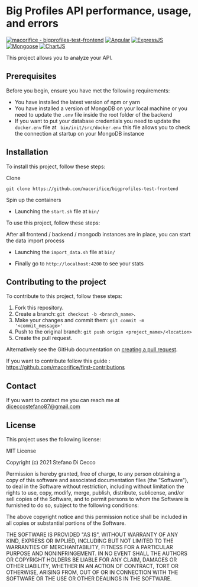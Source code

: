 # Big Profiles API performance, usage, and errors

[![macorifice - bigprofiles-test-frontend](https://img.shields.io/static/v1?label=macorifice&message=bigprofiles-test-frontend&color=blue&logo=github)](https://github.com/macorifice/bigprofiles-test-frontend) [![Angular](https://img.shields.io/badge/Angular-~11.2.12-red)](https://angular.io/guide/releases) [![ExpressJS](https://img.shields.io/badge/ExpressJS-~4.16.1-yellow)](https://expressjs.com/) [![Mongoose](https://img.shields.io/badge/Mongoose-~^5.12.7-darkred)](https://mongoosejs.com/) [![ChartJS](https://img.shields.io/badge/ChartJS-~^2.9.4-lightblue)](https://www.chartjs.org/)

This project allows you to analyze your API.

## Prerequisites

Before you begin, ensure you have met the following requirements:
* You have installed the latest version of npm or yarn
* You have installed a version of MongoDB on your local machine or you need to update the `.env` file inside the root folder of the backend
* If you want to put your database credentials you need to update the `docker.env` file at ` bin/init/src/docker.env` this file allows you to check the connection at startup on your MongoDB instance
## Installation

To install this project, follow these steps:

Clone
```
git clone https://github.com/macorifice/bigprofiles-test-frontend
```

Spin up the containers

* Launching the `start.sh` file at `bin/`

To use this project, follow these steps:

After all frontend / backend / mongodb instances are in place, you can start the data import process

* Launching the `import_data.sh` file at `bin/`

* Finally go to `http://localhost:4200` to see your stats

## Contributing to the project
To contribute to this project, follow these steps:

1. Fork this repository.
2. Create a branch: `git checkout -b <branch_name>`.
3. Make your changes and commit them: `git commit -m '<commit_message>'`
4. Push to the original branch: `git push origin <project_name>/<location>`
5. Create the pull request.

Alternatively see the GitHub documentation on [creating a pull request](https://help.github.com/en/github/collaborating-with-issues-and-pull-requests/creating-a-pull-request).

If you want to contribute follow this guide : https://github.com/macorifice/first-contributions
## Contact

If you want to contact me you can reach me at diceccostefano87@gmail.com

## License

This project uses the following license: 

MIT License

Copyright (c) 2021 Stefano Di Cecco

Permission is hereby granted, free of charge, to any person obtaining a copy
of this software and associated documentation files (the "Software"), to deal
in the Software without restriction, including without limitation the rights
to use, copy, modify, merge, publish, distribute, sublicense, and/or sell
copies of the Software, and to permit persons to whom the Software is
furnished to do so, subject to the following conditions:

The above copyright notice and this permission notice shall be included in all
copies or substantial portions of the Software.

THE SOFTWARE IS PROVIDED "AS IS", WITHOUT WARRANTY OF ANY KIND, EXPRESS OR
IMPLIED, INCLUDING BUT NOT LIMITED TO THE WARRANTIES OF MERCHANTABILITY,
FITNESS FOR A PARTICULAR PURPOSE AND NONINFRINGEMENT. IN NO EVENT SHALL THE
AUTHORS OR COPYRIGHT HOLDERS BE LIABLE FOR ANY CLAIM, DAMAGES OR OTHER
LIABILITY, WHETHER IN AN ACTION OF CONTRACT, TORT OR OTHERWISE, ARISING FROM,
OUT OF OR IN CONNECTION WITH THE SOFTWARE OR THE USE OR OTHER DEALINGS IN THE
SOFTWARE.